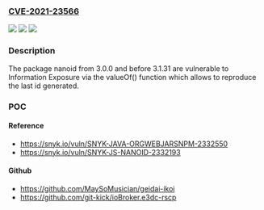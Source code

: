 ### [CVE-2021-23566](https://cve.mitre.org/cgi-bin/cvename.cgi?name=CVE-2021-23566)
![](https://img.shields.io/static/v1?label=Product&message=nanoid&color=blue)
![](https://img.shields.io/static/v1?label=Version&message=%3C%203.1.31%20&color=brighgreen)
![](https://img.shields.io/static/v1?label=Vulnerability&message=Information%20Exposure&color=brighgreen)

### Description

The package nanoid from 3.0.0 and before 3.1.31 are vulnerable to Information Exposure via the valueOf() function which allows to reproduce the last id generated.

### POC

#### Reference
- https://snyk.io/vuln/SNYK-JAVA-ORGWEBJARSNPM-2332550
- https://snyk.io/vuln/SNYK-JS-NANOID-2332193

#### Github
- https://github.com/MaySoMusician/geidai-ikoi
- https://github.com/git-kick/ioBroker.e3dc-rscp

